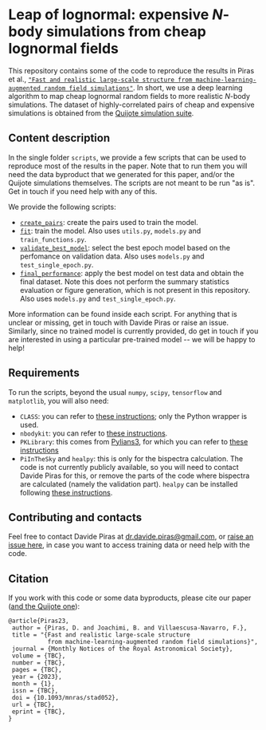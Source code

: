 # Leap of lognormal: expensive $N$-body simulations from cheap lognormal fields

This repository contains some of the code to reproduce the results in Piras et al., [`"Fast and realistic large-scale structure from machine-learning-augmented random field simulations"`](https://ui.adsabs.harvard.edu/abs/2022arXiv220507898P/abstract). In short, we use a deep learning algorithm to map cheap lognormal random fields to more realistic $N$-body simulations. The dataset of highly-correlated pairs of cheap and expensive simulations is obtained from the [Quijote simulation suite](https://quijote-simulations.readthedocs.io/en/latest/). 


## Content description
In the single folder `scripts`, we provide a few scripts that can be used to reproduce most of the results in the paper. Note that to run them you will need the data byproduct that we generated for this paper, and/or the Quijote simulations themselves. The scripts are not meant to be run "as is". Get in touch if you need help with any of this.

We provide the following scripts:
- [`create_pairs`](https://github.com/dpiras/leap_of_lognormal/blob/main/scripts/create_pairs.py): create the pairs used to train the model. 
- [`fit`](https://github.com/dpiras/leap_of_lognormal/blob/main/scripts/fit.py): train the model. Also uses `utils.py`, `models.py` and `train_functions.py`.
- [`validate_best_model`](https://github.com/dpiras/leap_of_lognormal/blob/main/scripts/validate_best_model.py): select the best epoch model based on the perfomance on validation data. Also uses `models.py` and `test_single_epoch.py`.
- [`final_performance`](https://github.com/dpiras/leap_of_lognormal/blob/main/scripts/final_performance.py): apply the best model on test data and obtain the final dataset. Note this does not perform the summary statistics evaluation or figure generation, which is not present in this repository. Also uses `models.py` and `test_single_epoch.py`.

More information can be found inside each script. For anything that is unclear or missing, get in touch with Davide Piras or raise an issue. Similarly, since no trained model is currently provided, do get in touch if you are interested in using a particular pre-trained model -- we will be happy to help!


## Requirements

To run the scripts, beyond the usual `numpy`, `scipy`, `tensorflow` and `matplotlib`, you will also need:
- `CLASS`: you can refer to [these instructions](https://github.com/lesgourg/class_public/wiki/Python-wrapper); only the Python wrapper is used.
- `nbodykit`: you can refer to [these instructions](https://nbodykit.readthedocs.io/en/latest/getting-started/install.html).
- `PKLibrary`: this comes from [Pylians3](https://pylians3.readthedocs.io/en/master/), for which you can refer to [these instructions](https://pylians3.readthedocs.io/en/master/installation.html)
- `PiInTheSky` and `healpy`: this is only for the bispectra calculation. The code is not currently publicly available, so you will need to contact Davide Piras for this, or remove the parts of the code where bispectra are calculated (namely the validation part). `healpy` can be installed following [these instructions](https://healpy.readthedocs.io/en/latest/install.html).


## Contributing and contacts

Feel free to contact Davide Piras at dr.davide.piras@gmail.com, or [raise an issue here](https://github.com/dpiras/leap_of_lognormal/issues), in case you want to access training data or need help with the code. 


## Citation

If you work with this code or some data byproducts, please cite our paper ([and the Quijote one](https://quijote-simulations.readthedocs.io/en/latest/citation.html)):

    @article{Piras23,
     author = {Piras, D. and Joachimi, B. and Villaescusa-Navarro, F.},
     title = "{Fast and realistic large-scale structure 
               from machine-learning-augmented random field simulations}",
     journal = {Monthly Notices of the Royal Astronomical Society},
     volume = {TBC},
     number = {TBC},
     pages = {TBC},
     year = {2023},
     month = {1},
     issn = {TBC},
     doi = {10.1093/mnras/stad052},
     url = {TBC},
     eprint = {TBC},
    }


